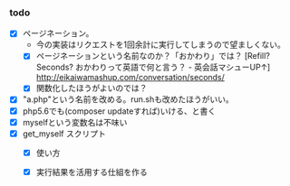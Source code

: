 ### todo

* [x] ページネーション。
    * 今の実装はリクエストを1回余計に実行してしまうので望ましくない。
    * [x] ページネーションという名前なのか？「おかわり」では？
      [Refill? Seconds? おかわりって英語で何と言う？ - 英会話マシューUP↑] http://eikaiwamashup.com/conversation/seconds/
    * [x] 関数化したほうがよいのでは？
* [x] "a.php"という名前を改める。run.shも改めたほうがいい。
* [x] php5.6でも(composer updateすれば)いける、と書く
* [x] myselfという変数名は不味い
* [x] get_myself スクリプト
    * [x] 使い方
    * [x] 実行結果を活用する仕組を作る

